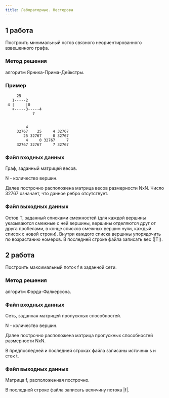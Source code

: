 ```yaml
---
title: Лабораторные. Нестерова
---
```


## 1 работа

Построить минимальный остов связного неориентированного взвешенного графа.

### Метод решения

алгоритм Ярника-Прима-Дейкстры.

### Пример

```
     25
   1-----2
 4 |     |0
   +-----3-----4
            7


```

```
         4
     32767    25     4 32767
        25 32767     0 32767
         4     0 32767     7
     32767 32767     7 32767
```

### Файл входных данных

Граф, заданный матрицей весов.

N - количество вершин.

Далее построчно расположена матрица весов размерности NxN. Число 32767 означает, что данное ребро отсутствует.

### Файл выходных данных

Остов T, заданный списками смежностей (для каждой вершины указываются смежные с ней вершины, вершины отделяются друг от друга пробелами, в конце списков смежных вершин нули, каждый список с новой строки). Внутри каждого списка вершины упорядочить по возрастанию номеров. В последней строке файла записать вес (\|T\|).

## 2 работа

Построить максимальный поток f в заданной сети.

### Метод решения

алгоpитм Фоpда-Фалкеpсона.

### Файл входных данных

Сеть, заданная матрицей пропускных способностей.

N - количество вершин.

Далее построчно  расположена  матрица пропускных способностей размерности NxN.

В предпоследней и последней строках файла записаны источник s и сток t.

### Файл выходных данных

Матрица f, расположенная построчно.

В последней строке файла записать величину потока \|f\|.